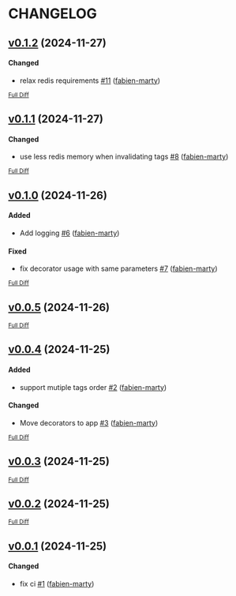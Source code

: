 # CHANGELOG

## [v0.1.2](https://github.com/fabien-marty/redis-tagged-cache/tree/v0.1.2) (2024-11-27)

#### Changed

- relax redis requirements [\#11](https://github.com/fabien-marty/redis-tagged-cache/pull/11) ([fabien-marty](https://github.com/fabien-marty))

<sub>[Full Diff](https://github.com/fabien-marty/redis-tagged-cache/compare/v0.1.1...v0.1.2)</sub>

## [v0.1.1](https://github.com/fabien-marty/redis-tagged-cache/tree/v0.1.1) (2024-11-27)

#### Changed

- use less redis memory when invalidating tags [\#8](https://github.com/fabien-marty/redis-tagged-cache/pull/8) ([fabien-marty](https://github.com/fabien-marty))

<sub>[Full Diff](https://github.com/fabien-marty/redis-tagged-cache/compare/v0.1.0...v0.1.1)</sub>

## [v0.1.0](https://github.com/fabien-marty/redis-tagged-cache/tree/v0.1.0) (2024-11-26)

#### Added

- Add logging [\#6](https://github.com/fabien-marty/redis-tagged-cache/pull/6) ([fabien-marty](https://github.com/fabien-marty))

#### Fixed

- fix decorator usage with same parameters [\#7](https://github.com/fabien-marty/redis-tagged-cache/pull/7) ([fabien-marty](https://github.com/fabien-marty))

<sub>[Full Diff](https://github.com/fabien-marty/redis-tagged-cache/compare/v0.0.5...v0.1.0)</sub>

## [v0.0.5](https://github.com/fabien-marty/redis-tagged-cache/tree/v0.0.5) (2024-11-26)

<sub>[Full Diff](https://github.com/fabien-marty/redis-tagged-cache/compare/v0.0.4...v0.0.5)</sub>

## [v0.0.4](https://github.com/fabien-marty/redis-tagged-cache/tree/v0.0.4) (2024-11-25)

#### Added

- support mutiple tags order [\#2](https://github.com/fabien-marty/redis-tagged-cache/pull/2) ([fabien-marty](https://github.com/fabien-marty))

#### Changed

- Move decorators to app [\#3](https://github.com/fabien-marty/redis-tagged-cache/pull/3) ([fabien-marty](https://github.com/fabien-marty))

<sub>[Full Diff](https://github.com/fabien-marty/redis-tagged-cache/compare/v0.0.3...v0.0.4)</sub>

## [v0.0.3](https://github.com/fabien-marty/redis-tagged-cache/tree/v0.0.3) (2024-11-25)

<sub>[Full Diff](https://github.com/fabien-marty/redis-tagged-cache/compare/v0.0.2...v0.0.3)</sub>

## [v0.0.2](https://github.com/fabien-marty/redis-tagged-cache/tree/v0.0.2) (2024-11-25)

<sub>[Full Diff](https://github.com/fabien-marty/redis-tagged-cache/compare/v0.0.1...v0.0.2)</sub>

## [v0.0.1](https://github.com/fabien-marty/redis-tagged-cache/tree/v0.0.1) (2024-11-25)

#### Changed

- fix ci [\#1](https://github.com/fabien-marty/redis-tagged-cache/pull/1) ([fabien-marty](https://github.com/fabien-marty))

